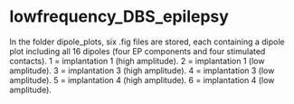 # lowfrequency_DBS_epilepsy

In the folder dipole_plots, six .fig files are stored, each containing a dipole plot including all 16 dipoles (four EP components and four stimulated contacts). 
1 = implantation 1 (high amplitude). 
2 = implantation 1 (low amplitude). 
3 = implantation 3 (high amplitude). 
4 = implantation 3 (low amplitude). 
5 = implantation 4 (high amplitude). 
6 = implantation 4 (low amplitude). 

